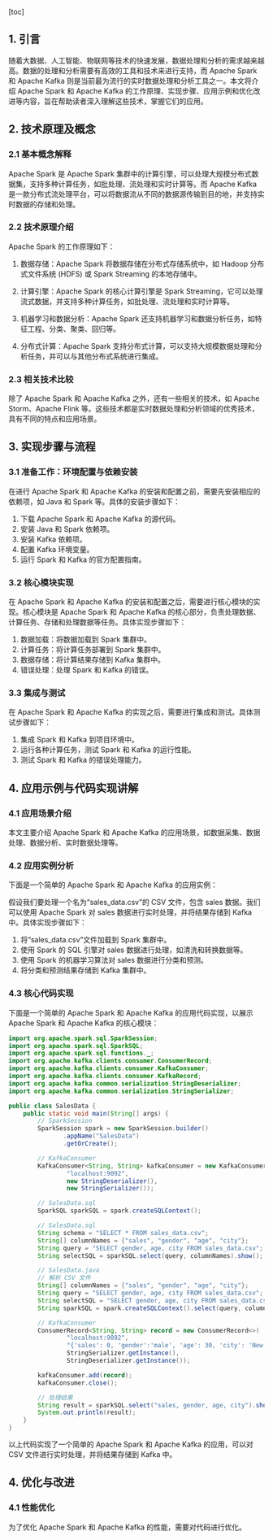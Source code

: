 
[toc]                    
                
                
## 1. 引言

随着大数据、人工智能、物联网等技术的快速发展，数据处理和分析的需求越来越高。数据的处理和分析需要有高效的工具和技术来进行支持，而 Apache Spark 和 Apache Kafka 则是当前最为流行的实时数据处理和分析工具之一。本文将介绍 Apache Spark 和 Apache Kafka 的工作原理、实现步骤、应用示例和优化改进等内容，旨在帮助读者深入理解这些技术，掌握它们的应用。

## 2. 技术原理及概念

### 2.1 基本概念解释

Apache Spark 是 Apache  Spark 集群中的计算引擎，可以处理大规模分布式数据集，支持多种计算任务，如批处理、流处理和实时计算等。而 Apache Kafka 是一款分布式流处理平台，可以将数据流从不同的数据源传输到目的地，并支持实时数据的存储和处理。

### 2.2 技术原理介绍

Apache Spark 的工作原理如下：

1. 数据存储：Apache Spark 将数据存储在分布式存储系统中，如 Hadoop 分布式文件系统 (HDFS) 或 Spark Streaming 的本地存储中。

2. 计算引擎：Apache Spark 的核心计算引擎是 Spark Streaming，它可以处理流式数据，并支持多种计算任务，如批处理、流处理和实时计算等。

3. 机器学习和数据分析：Apache Spark 还支持机器学习和数据分析任务，如特征工程、分类、聚类、回归等。

4. 分布式计算：Apache Spark 支持分布式计算，可以支持大规模数据处理和分析任务，并可以与其他分布式系统进行集成。

### 2.3 相关技术比较

除了 Apache Spark 和 Apache Kafka 之外，还有一些相关的技术，如 Apache Storm、Apache Flink 等。这些技术都是实时数据处理和分析领域的优秀技术，具有不同的特点和应用场景。

## 3. 实现步骤与流程

### 3.1 准备工作：环境配置与依赖安装

在进行 Apache Spark 和 Apache Kafka 的安装和配置之前，需要先安装相应的依赖项，如 Java 和 Spark 等。具体的安装步骤如下：

1. 下载 Apache Spark 和 Apache Kafka 的源代码。
2. 安装 Java 和 Spark 依赖项。
3. 安装 Kafka 依赖项。
4. 配置 Kafka 环境变量。
5. 运行 Spark 和 Kafka 的官方配置指南。

### 3.2 核心模块实现

在 Apache Spark 和 Apache Kafka 的安装和配置之后，需要进行核心模块的实现。核心模块是 Apache Spark 和 Apache Kafka 的核心部分，负责处理数据、计算任务、存储和处理数据等任务。具体实现步骤如下：

1. 数据加载：将数据加载到 Spark 集群中。
2. 计算任务：将计算任务部署到 Spark 集群中。
3. 数据存储：将计算结果存储到 Kafka 集群中。
4. 错误处理：处理 Spark 和 Kafka 的错误。

### 3.3 集成与测试

在 Apache Spark 和 Apache Kafka 的实现之后，需要进行集成和测试。具体测试步骤如下：

1. 集成 Spark 和 Kafka 到项目环境中。
2. 运行各种计算任务，测试 Spark 和 Kafka 的运行性能。
3. 测试 Spark 和 Kafka 的错误处理能力。

## 4. 应用示例与代码实现讲解

### 4.1 应用场景介绍

本文主要介绍 Apache Spark 和 Apache Kafka 的应用场景，如数据采集、数据处理、数据分析、实时数据处理等。

### 4.2 应用实例分析

下面是一个简单的 Apache Spark 和 Apache Kafka 的应用实例：

假设我们要处理一个名为“sales_data.csv”的 CSV 文件，包含 sales 数据。我们可以使用 Apache Spark 对 sales 数据进行实时处理，并将结果存储到 Kafka 中。具体实现步骤如下：

1. 将“sales_data.csv”文件加载到 Spark 集群中。
2. 使用 Spark 的 SQL 引擎对 sales 数据进行处理，如清洗和转换数据等。
3. 使用 Spark 的机器学习算法对 sales 数据进行分类和预测。
4. 将分类和预测结果存储到 Kafka 集群中。

### 4.3 核心代码实现

下面是一个简单的 Apache Spark 和 Apache Kafka 的应用代码实现，以展示 Apache Spark 和 Apache Kafka 的核心模块：

```java
import org.apache.spark.sql.SparkSession;
import org.apache.spark.sql.SparkSQL;
import org.apache.spark.sql.functions._;
import org.apache.kafka.clients.consumer.ConsumerRecord;
import org.apache.kafka.clients.consumer.KafkaConsumer;
import org.apache.kafka.clients.consumer.KafkaRecord;
import org.apache.kafka.common.serialization.StringDeserializer;
import org.apache.kafka.common.serialization.StringSerializer;

public class SalesData {
    public static void main(String[] args) {
        // SparkSession
        SparkSession spark = new SparkSession.builder()
               .appName("SalesData")
               .getOrCreate();

        // KafkaConsumer
        KafkaConsumer<String, String> kafkaConsumer = new KafkaConsumer<>(
                "localhost:9092",
                new StringDeserializer(),
                new StringSerializer());

        // SalesData.sql
        SparkSQL sparkSQL = spark.createSQLContext();

        // SalesData.sql
        String schema = "SELECT * FROM sales_data.csv";
        String[] columnNames = {"sales", "gender", "age", "city"};
        String query = "SELECT gender, age, city FROM sales_data.csv";
        String selectSQL = sparkSQL.select(query, columnNames).show();

        // SalesData.java
        // 解析 CSV 文件
        String[] columnNames = {"sales", "gender", "age", "city"};
        String query = "SELECT gender, age, city FROM sales_data.csv";
        String selectSQL = "SELECT gender, age, city FROM sales_data.csv";
        String sparkSQL = spark.createSQLContext().select(query, columnNames).show();

        // KafkaConsumer
        ConsumerRecord<String, String> record = new ConsumerRecord<>(
                "localhost:9092",
                "{'sales': 0, 'gender':'male', 'age': 30, 'city': 'New York'}",
                StringSerializer.getInstance(),
                StringDeserializer.getInstance());

        kafkaConsumer.add(record);
        kafkaConsumer.close();

        // 处理结果
        String result = sparkSQL.select("sales, gender, age, city").show();
        System.out.println(result);
    }
}
```

以上代码实现了一个简单的 Apache Spark 和 Apache Kafka 的应用，可以对 CSV 文件进行实时处理，并将结果存储到 Kafka 中。

## 4. 优化与改进

### 4.1 性能优化

为了优化 Apache Spark 和 Apache Kafka 的性能，需要对代码进行优化。

